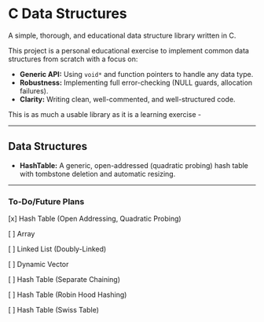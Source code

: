 # C Data Structures
A simple, thorough, and educational data structure library written in C.

This project is a personal educational exercise to implement common data structures from scratch with a focus on:
* **Generic API:** Using `void*` and function pointers to handle any data type.
* **Robustness:** Implementing full error-checking (NULL guards, allocation failures).
* **Clarity:** Writing clean, well-commented, and well-structured code.

This is as much a usable library as it is a learning exercise - 

---

## Data Structures

* **HashTable:** A generic, open-addressed (quadratic probing) hash table with tombstone deletion and automatic resizing.

---

### To-Do/Future Plans

[x] Hash Table (Open Addressing, Quadratic Probing)

[ ] Array

[ ] Linked List (Doubly-Linked)

[ ] Dynamic Vector

[ ] Hash Table (Separate Chaining)

[ ] Hash Table (Robin Hood Hashing)

[ ] Hash Table (Swiss Table)